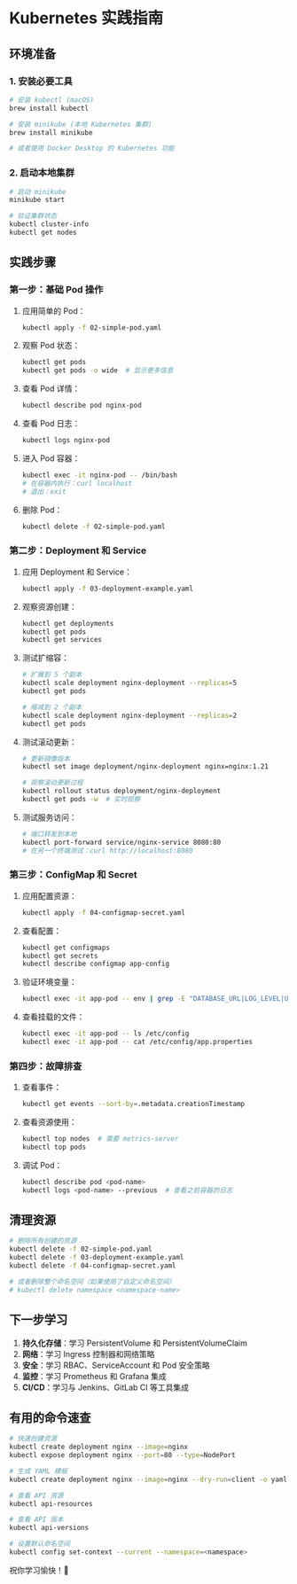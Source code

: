 # Kubernetes 实践指南

## 环境准备

### 1. 安装必要工具

```bash
# 安装 kubectl (macOS)
brew install kubectl

# 安装 minikube (本地 Kubernetes 集群)
brew install minikube

# 或者使用 Docker Desktop 的 Kubernetes 功能
```

### 2. 启动本地集群

```bash
# 启动 minikube
minikube start

# 验证集群状态
kubectl cluster-info
kubectl get nodes
```

## 实践步骤

### 第一步：基础 Pod 操作

1. 应用简单的 Pod：
   ```bash
   kubectl apply -f 02-simple-pod.yaml
   ```

2. 观察 Pod 状态：
   ```bash
   kubectl get pods
   kubectl get pods -o wide  # 显示更多信息
   ```

3. 查看 Pod 详情：
   ```bash
   kubectl describe pod nginx-pod
   ```

4. 查看 Pod 日志：
   ```bash
   kubectl logs nginx-pod
   ```

5. 进入 Pod 容器：
   ```bash
   kubectl exec -it nginx-pod -- /bin/bash
   # 在容器内执行：curl localhost
   # 退出：exit
   ```

6. 删除 Pod：
   ```bash
   kubectl delete -f 02-simple-pod.yaml
   ```

### 第二步：Deployment 和 Service

1. 应用 Deployment 和 Service：
   ```bash
   kubectl apply -f 03-deployment-example.yaml
   ```

2. 观察资源创建：
   ```bash
   kubectl get deployments
   kubectl get pods
   kubectl get services
   ```

3. 测试扩缩容：
   ```bash
   # 扩展到 5 个副本
   kubectl scale deployment nginx-deployment --replicas=5
   kubectl get pods
   
   # 缩减到 2 个副本
   kubectl scale deployment nginx-deployment --replicas=2
   kubectl get pods
   ```

4. 测试滚动更新：
   ```bash
   # 更新镜像版本
   kubectl set image deployment/nginx-deployment nginx=nginx:1.21
   
   # 观察滚动更新过程
   kubectl rollout status deployment/nginx-deployment
   kubectl get pods -w  # 实时观察
   ```

5. 测试服务访问：
   ```bash
   # 端口转发到本地
   kubectl port-forward service/nginx-service 8080:80
   # 在另一个终端测试：curl http://localhost:8080
   ```

### 第三步：ConfigMap 和 Secret

1. 应用配置资源：
   ```bash
   kubectl apply -f 04-configmap-secret.yaml
   ```

2. 查看配置：
   ```bash
   kubectl get configmaps
   kubectl get secrets
   kubectl describe configmap app-config
   ```

3. 验证环境变量：
   ```bash
   kubectl exec -it app-pod -- env | grep -E "DATABASE_URL|LOG_LEVEL|USERNAME"
   ```

4. 查看挂载的文件：
   ```bash
   kubectl exec -it app-pod -- ls /etc/config
   kubectl exec -it app-pod -- cat /etc/config/app.properties
   ```

### 第四步：故障排查

1. 查看事件：
   ```bash
   kubectl get events --sort-by=.metadata.creationTimestamp
   ```

2. 查看资源使用：
   ```bash
   kubectl top nodes  # 需要 metrics-server
   kubectl top pods
   ```

3. 调试 Pod：
   ```bash
   kubectl describe pod <pod-name>
   kubectl logs <pod-name> --previous  # 查看之前容器的日志
   ```

## 清理资源

```bash
# 删除所有创建的资源
kubectl delete -f 02-simple-pod.yaml
kubectl delete -f 03-deployment-example.yaml
kubectl delete -f 04-configmap-secret.yaml

# 或者删除整个命名空间（如果使用了自定义命名空间）
# kubectl delete namespace <namespace-name>
```

## 下一步学习

1. **持久化存储**：学习 PersistentVolume 和 PersistentVolumeClaim
2. **网络**：学习 Ingress 控制器和网络策略
3. **安全**：学习 RBAC、ServiceAccount 和 Pod 安全策略
4. **监控**：学习 Prometheus 和 Grafana 集成
5. **CI/CD**：学习与 Jenkins、GitLab CI 等工具集成

## 有用的命令速查

```bash
# 快速创建资源
kubectl create deployment nginx --image=nginx
kubectl expose deployment nginx --port=80 --type=NodePort

# 生成 YAML 模板
kubectl create deployment nginx --image=nginx --dry-run=client -o yaml

# 查看 API 资源
kubectl api-resources

# 查看 API 版本
kubectl api-versions

# 设置默认命名空间
kubectl config set-context --current --namespace=<namespace>
```

祝你学习愉快！🚀